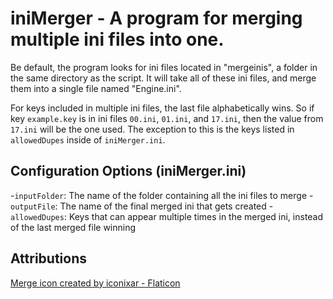 # iniMerger - A program for merging multiple ini files into one.

Be default, the program looks for ini files located in "mergeinis", a folder in the same directory as the script. It will take all of these ini files, and merge them into a single file named "Engine.ini".

For keys included in multiple ini files, the last file alphabetically wins. So if key `example.key` is in ini files `00.ini`, `01.ini`, and `17.ini`, then the value from `17.ini` will be the one used. The exception to this is the keys listed in `allowedDupes` inside of `iniMerger.ini`.

## Configuration Options (iniMerger.ini)
-`inputFolder`: The name of the folder containing all the ini files to merge
-`outputFile`: The name of the final merged ini that gets created
-`allowedDupes`: Keys that can appear multiple times in the merged ini, instead of the last merged file winning

## Attributions

[Merge icon created by iconixar - Flaticon](https://www.flaticon.com/free-icons/merge)

